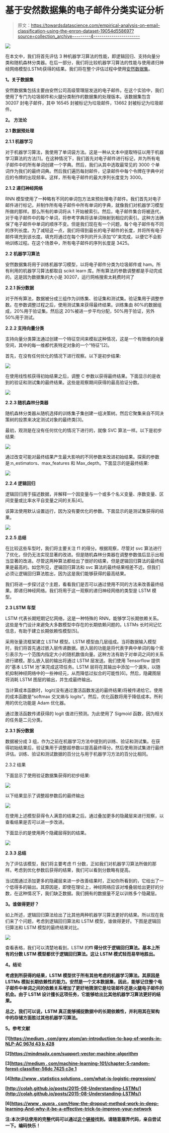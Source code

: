 # 基于安然数据集的电子邮件分类实证分析

> 原文：<https://towardsdatascience.com/empirical-analysis-on-email-classification-using-the-enron-dataset-19054d558697?source=collection_archive---------4----------------------->

![](img/519e85d35a9f867350c7e228baa4d136.png)

在本文中，我们将首先评估 3 种机器学习算法的性能，即逻辑回归、支持向量分类和随机森林分类器。在后一部分，我们将比较机器学习算法的性能与使用递归神经网络模型(LSTM)获得的结果。我们将在整个评估过程中使用[安然数据集](http://www2.aueb.gr/users/ion/data/enron-spam/)。

**1。关于数据集**

安然数据集包括主要由安然公司高级管理层发送的电子邮件。在这个实验中，我们使用了专门为垃圾邮件和火腿分类制作的数据集的处理版本。该数据集包含 30207 封电子邮件，其中 16545 封被标记为垃圾邮件，13662 封被标记为垃圾邮件。

**2。** **方法论**

**2.1 数据预处理**

**2.1.1 机器学习**

对于机器学习算法，我使用了单词袋方法。这是一种从文本中提取特征以用于机器学习算法的方法[1]。在这种情况下，我们首先对电子邮件进行标记，并为所有电子邮件中的所有单词创建一个字典。然后，我们从其中选取最常见的 3000 个单词作为我们的最终词典。然后我们遍历每封邮件，记录邮件中每个令牌在字典中对应的令牌的出现频率。这样，所有电子邮件的最大序列长度变为 3000。

**2.1.2 递归神经网络**

RNN 模型使用了一种略有不同的单词包方法来预处理电子邮件。我们首先对电子邮件进行标记，并制作所有电子邮件中所有单词的字典，就像我们对机器学习模型所做的那样。那么所有的单词将从 1 开始被索引。然后，电子邮件集合将被迭代，对于电子邮件中的每个单词，将参考字典将该单词映射到相应的索引。这种方法确保了电子邮件中单词的顺序不变。但是我们现在有一个问题，每个电子邮件有不同的序列长度。为了减轻这一点，我们将得到最长的电子邮件的长度，并将所有电子邮件填充到该长度。填充将通过在每个序列的开头添加“0”来完成，以便它不会影响训练过程。在这个场景中，所有电子邮件的序列长度是 3425。

**2.2 机器学习算法**

安然数据集将用于训练机器学习模型，以将电子邮件分类为垃圾邮件或 ham。所有利用的机器学习算法都取自 scikit learn 库。所有算法的参数调整都是手动完成的。这是因为数据集的大小是 30207，运行网格搜索太耗费时间了

**2.2.1 拆分数据**

对于所有算法，数据被分成三组作为训练集、验证集和测试集。验证集用于调整参数。在参数调整过程之后，使用测试集来获得最终结果。训练集由 80%的数据组成，20%用于验证集。然后这 20%被进一步平均分配，50%用于验证，另外 50%用于测试。

**2.2.2 支持向量分类**

支持向量分类算法通过创建一个特征空间来模拟这种情况，这是一个有限维的向量空间，其中的每一维都代表特定对象的一个“特征”[2]。

首先，在没有任何优化的情况下进行观察。以下是初步结果:

![](img/181b4adba0f29266225663da17813d8f.png)

在使用线性核获得初始结果之后，调整 C 参数以获得最终结果。下面显示的是收到的验证和测试集的最终结果。这些是观察期间获得的最高验证分数。

![](img/c921a53998e97831fdf2f487ce4fa295.png)

**2.2.3 随机森林分类器**

随机森林分类器从随机选择的训练集子集创建一组决策树。然后它聚集来自不同决策树的投票来决定测试对象的最终类[3]。

最初，观测是在没有任何优化的情况下进行的，就像 SVC 算法一样。以下是初步结果:

![](img/068591c427b35da8584fe8a8123713c5.png)

通过改变可能对最终结果产生最大影响的不同参数来改进初始结果。探索的参数是:n_estimators、max_features 和 Max_depth。下面显示的是最终结果:

![](img/d90ba60dbbfbad1c847ad2e3232542ae.png)

**2.2.4 逻辑回归**

逻辑回归用于描述数据，并解释一个因变量与一个或多个名义变量、序数变量、区间变量或比率水平自变量之间的关系[4]。

该算法使用默认设置运行，因为没有要优化的参数。下面显示的是测试集获得的结果。

![](img/c81ed63552fc49c2128209c56da5cce8.png)

**2.2.5 总结**

在比较这些车型时，我们将主要关注 f1 的得分。根据观察，尽管对 svc 算法进行了优化，但仍无法实现显著的改进。但是随机森林分类器在调整参数值后显示出相当显著的改进。尽管这两种算法都给出了很好的结果，但是逻辑回归算法的最终结果是最高的。如您所见，逻辑回归算法和 svc 算法的最终结果相差不远，但我们必须让逻辑回归算法胜出，因为这是我们能够获得的最高结果。

我们将进一步探讨这个主题，看看我们是否可以通过使用不同的方法来改善最终结果。即递归神经网络。我们将用于这一观察的递归神经网络的类型是 LSTM 模型。

**2.3 LSTM 车型**

LSTM 代表长期短期记忆网络，这是一种特殊的 RNN，能够学习长期依赖关系。这些是专门设计来避免大多数模型中存在的长期依赖问题的。LSTMs 长时间记忆信息，有助于建立长期依赖性模型[5]。

采用张量流框架建立 LSTM 模型。LSTM 模型由几层组成。当将数据输入模型时，我们将首先通过嵌入层传递数据。嵌入层的功能是将代表字典中单词的每个索引表示为一个范围内指定大小的随机数值向量。这种方法有助于对单词之间的关系进行建模。那么嵌入层的输出将通过 LSTM 层发送。我们使用 Tensorflow 提供的“基本 LSTM 池”来完成这项任务。LSTM 层将在其输出中添加一个漏失，以随机抑制神经网络中的一些神经元，从而降低过拟合的可能性[6]。然后，隐藏图层将消耗 LSTM 图层的输出，并生成最终输出。

当计算成本函数时，logit(没有通过激活函数发送的最终结果)将被传递给它。使用的成本函数是“softmax 交叉熵与 logits”。然后，优化函数将用于降低成本。所利用的优化功能是 Adam 优化器。

通过激活函数传递获得的 logit 值进行预测。为此使用了 Sigmoid 函数，因为相关的任务是二元分类。

**2.3.1 拆分数据**

数据被分成 3 组，作为之前在机器学习方法中提到的训练、验证和测试集。在获得初始结果后，验证集用于调整超参数以提高最终得分。然后使用测试集进行最终评估。训练、验证和测试数据的百分比与用于机器学习方法的百分比相同。

2.3.2 结果

下面显示了使用验证数据集获得的初步结果:

![](img/1d2cca54e49ccef435f6dff071648316.png)

以下结果显示了调整超参数后的最终输出

![](img/3681d0bc439e0b5a39e57a366f673b66.png)

在使用上述模型获得令人满意的结果之后。通过叠加更多的隐藏层来进行观察，以查看结果是否可以进一步改进。

下面显示的是使用两个隐藏层得到的结果。

![](img/890755b159b343e6633c2df8b09513a7.png)

**2.3.3 总结**

为了评估该模型，我们将主要考虑 f1 分数，正如我们对机器学习算法所做的那样。考虑到优化参数后获得的结果，我们可以看到分数略有提高。

当试图通过添加更多的隐藏层来进一步改善结果时，正如你所看到的，它给出了一个低得多的输出。其原因是，即使在理论上，神经网络应该对堆叠层给出更好的分数，在这种情况下，我们缺乏数据。我们拥有的数据量不足以训练多个隐藏层。

**3。谁做得更好？**

如上所述，逻辑回归算法给出了比其他两种机器学习算法更好的结果。所以现在我们来了个问题，考虑到逻辑回归算法和 LSTM 模型，谁做得更好。下图是逻辑回归算法和 LSTM 模型的最终结果对比。

![](img/f7511396659c3a4133b5b560591b0cdc.png)

查看表格，我们可以清楚地看到，LSTM 的****f1 得分优于逻辑回归算法。基本上所有的分数 LSTM 模型都优于逻辑回归算法。这让 LSTM 模式轻而易举地胜出。****

******4。结论******

****考虑到所获得的结果，LSTM 模型优于所有其他考虑的机器学习算法。其原因是 LSTMs 模拟长期依赖性的能力。安然是一个文本数据集，因此，能够记住整个电子邮件中单词之间的依赖关系增加了更好地猜测它是垃圾邮件还是火腿电子邮件的机会。由于 LSTM 设计擅长这项任务，它能够给出比其他机器学习算法更好的结果。****

****总之，我们可以说，LSTM 真正能够捕捉数据中的长期依赖性，并利用其在架构中的存储方面胜过其他机器学习算法。****

******5。参考文献******

****[1][https://medium . com/grey atom/an-introduction-to-bag-of-words-in-NLP-AC 967d 43 b 428](https://medium.com/greyatom/an-introduction-to-bag-of-words-in-nlp-ac967d43b428)****

****[2]https://mindmajix.com/support-vector-machine-algorithm****

****[3][https://medium . com/machine-learning-101/chapter-5-random-forest-classifier-56dc 7425 c3e 1](https://medium.com/machine-learning-101/chapter-5-random-forest-classifier-56dc7425c3e1)****

****[4][http://www . statistics solutions . com/what-is-logistic-regression/](http://www.statisticssolutions.com/what-is-logistic-regression/)****

****[http://colah.github.io/posts/2015-08-Understanding-LSTMs/](http://colah.github.io/posts/2015-08-Understanding-LSTMs/)****

****[6][https://www . quora . com/How-the-dropout-method-work-in-deep-learning-And-why-it-be-a-effective-trick-to-improve-your-network](https://www.quora.com/How-does-the-dropout-method-work-in-deep-learning-And-why-is-it-claimed-to-be-an-effective-trick-to-improve-your-network)****

******注**:本次评估使用的完整代码可以通过[这个链接](https://github.com/suleka96/Email-Classification)找到。请随意摆弄代码，亲自尝试一下。编码快乐！****
